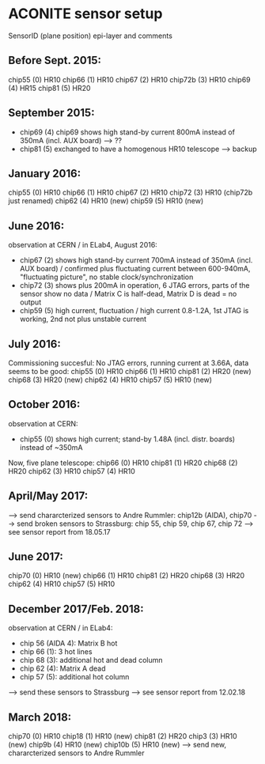 ACONITE sensor setup
====================

SensorID (plane position) epi-layer and comments

Before Sept. 2015:
------------------
chip55 (0)  HR10
chip66 (1)  HR10
chip67 (2)  HR10
chip72b (3) HR10
chip69 (4)  HR15
chip81 (5)  HR20

September 2015:
---------------
* chip69 (4) chip69 shows high stand-by current 800mA instead of 350mA (incl. AUX board) --> ??
* chip81 (5) exchanged to have a homogenous HR10 telescope --> backup

January 2016:
-------------
chip55 (0) HR10
chip66 (1) HR10
chip67 (2) HR10
chip72 (3) HR10 (chip72b just renamed)
chip62 (4) HR10 (new)
chip59 (5) HR10 (new)

June 2016:
----------
observation at CERN / in ELab4, August 2016:
* chip67 (2) shows high stand-by current 700mA instead of 350mA (incl. AUX board) / confirmed plus fluctuating current between 600-940mA, "fluctuating picture", no stable clock/synchronization
* chip72 (3) shows plus 200mA in operation, 6 JTAG errors, parts of the sensor show no data / Matrix C is half-dead, Matrix D is dead = no output
* chip59 (5) high current, fluctuation / high current 0.8-1.2A, 1st JTAG is working, 2nd not plus unstable current

July 2016:
----------
Commissioning succesful: No JTAG errors, running current at 3.66A, data seems to be good:
chip55 (0) HR10
chip66 (1) HR10
chip81 (2) HR20 (new)
chip68 (3) HR20 (new)
chip62 (4) HR10
chip57 (5) HR10 (new)


October 2016:
------------
observation at CERN:
* chip55 (0) shows high current; stand-by 1.48A (incl. distr. boards) instead of ~350mA

Now, five plane telescope:
chip66 (0) HR10
chip81 (1) HR20 
chip68 (2) HR20 
chip62 (3) HR10
chip57 (4) HR10 

April/May 2017:
-----------
--> send chararcterized sensors to Andre Rummler: chip12b (AIDA), chip70
--> send broken sensors to Strassburg: chip 55, chip 59, chip 67, chip 72 --> see sensor report from 18.05.17

June 2017:
----------
chip70 (0) HR10 (new)
chip66 (1) HR10
chip81 (2) HR20 
chip68 (3) HR20
chip62 (4) HR10
chip57 (5) HR10

December 2017/Feb. 2018:
------------------------
observation at CERN / in ELab4:
* chip 56 (AIDA 4): Matrix B hot
* chip 66 (1): 3 hot lines
* chip 68 (3): additional hot and dead column
* chip 62 (4): Matrix A dead 
* chip 57 (5): additional hot column

--> send these sensors to Strassburg --> see sensor report from 12.02.18

March 2018:
-----------
chip70  (0) HR10
chip18  (1) HR10 (new)
chip81  (2) HR20 
chip3   (3) HR10 (new)
chip9b  (4) HR10 (new)
chip10b (5) HR10 (new)
--> send new, chararcterized sensors to Andre Rummler



